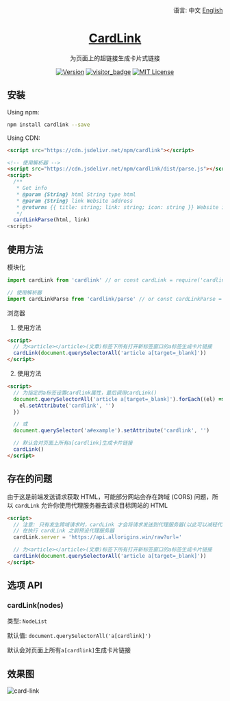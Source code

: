 <div align="right">
  语言:
  中文
  <a title="English" href="/README.md">English</a>
</div>

<h1 align="center"><a href="https://github.com/Lete114/CardLink" target="_blank">CardLink</a></h1>
<p align="center">为页面上的超链接生成卡片式链接</p>

<p align="center">
    <a href="https://github.com/Lete114/CardLink/releases/"><img src="https://img.shields.io/npm/v/cardlink?logo=npm" alt="Version"></a>
    <a href="https://github.com/Lete114/visitor-badge"><img src="https://visitor-badge.imlete.cn/?pageID=github.Lete114.CardLink" alt="visitor_badge"></a>
    <a href="https://github.com/Lete114/CardLink/blob/master/LICENSE"><img src="https://img.shields.io/npm/l/cardlink?color=FF5531" alt="MIT License"></a>
</p>

## 安装

Using npm:

```bash
npm install cardlink --save
```

Using CDN:

```html
<script src="https://cdn.jsdelivr.net/npm/cardlink"></script>

<!-- 使用解析器 -->
<script src="https://cdn.jsdelivr.net/npm/cardlink/dist/parse.js"></script>
<script>
  /**
   * Get info
   * @param {String} html String type html
   * @param {String} link Website address
   * @returns {{ title: string; link: string; icon: string }} Website info
   */
  cardLinkParse(html, link)
<script>
```

## 使用方法

模块化

```js
import cardLink from 'cardlink' // or const cardLink = require('cardlink')

// 使用解析器
import cardLinkParse from 'cardlink/parse' // or const cardLinkParse = require('cardlink/parse')
```

浏览器

1. 使用方法

```html
<script>
  // 为<article></article>(文章)标签下所有打开新标签窗口的a标签生成卡片链接
  cardLink(document.querySelectorAll('article a[target=_blank]'))
</script>
```

2. 使用方法

```html
<script>
  // 为指定的a标签设置cardlink属性，最后调用cardLink()
  document.querySelectorAll('article a[target=_blank]').forEach((el) => {
    el.setAttribute('cardlink', '')
  })

  // 或
  document.querySelector('a#example').setAttribute('cardlink', '')

  // 默认会对页面上所有a[cardlink]生成卡片链接
  cardLink()
</script>
```

## 存在的问题

由于这是前端发送请求获取 HTML，可能部分网站会存在跨域 (CORS) 问题，所以 `cardLink` 允许你使用代理服务器去请求目标网站的 HTML

```html
<script>
  // 注意: 只有发生跨域请求时，cardLink 才会将请求发送到代理服务器(以此可以减轻代理服务器的压力)
  // 在执行 cardLink 之前预设代理服务器
  cardLink.server = 'https://api.allorigins.win/raw?url='

  // 为<article></article>(文章)标签下所有打开新标签窗口的a标签生成卡片链接
  cardLink(document.querySelectorAll('article a[target=_blank]'))
</script>
```

## 选项 API

### cardLink(nodes)

类型: `NodeList`

默认值: `document.querySelectorAll('a[cardlink]')`

默认会对页面上所有`a[cardlink]`生成卡片链接

## 效果图

![card-link](https://user-images.githubusercontent.com/48512251/176334068-9eaaefeb-baa1-4a45-8dd8-7d0cbe6c6f29.png)
